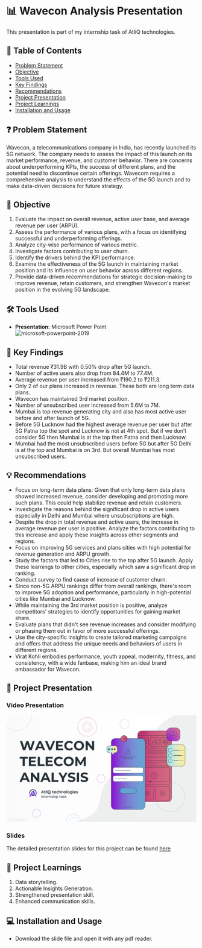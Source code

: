 # 📊 Wavecon Analysis Presentation
This presentation is part of my internship task of AtliQ technologies.

## 📕 Table of Contents
- [Problem Statement](#-problem-statement)
- [Objective](#-objective)
- [Tools Used](#%EF%B8%8F-tools-used)
- [Key Findings](#-key-findings)
- [Recommendations](#-recommendations)
- [Project Presentation](#-project-presentation)
- [Project Learnings](#-project-learnings)
- [Installation and Usage](#-installation-and-usage)

## ❓ Problem Statement
Wavecon, a telecommunications company in India, has recently launched its 5G network. The company needs to assess the impact of this launch on its market performance, revenue, and customer behavior. There are concerns about underperforming KPIs, the success of different plans, and the potential need to discontinue certain offerings. Wavecom requires a comprehensive analysis to understand the effects of the 5G launch and to make data-driven decisions for future strategy.

## 🎯 Objective
1. Evaluate the impact on overall revenue, active user base, and average revenue per user (ARPU).
2. Assess the performance of various plans, with a focus on identifying successful and underperforming offerings.
3. Analyze city-wise performance of various metric.
4. Investigate factors contributing to user churn.
5. Identify the drivers behind the KPI performance.
6. Examine the effectiveness of the 5G launch in maintaining market position and its influence on user behavior across different regions.
7. Provide data-driven recommendations for strategic decision-making to improve revenue, retain customers, and strengthen Wavecon's market position in the evolving 5G landscape.


## 🛠️ Tools Used
- **Presentation:** Microsoft Power Point\
  <img width="96" height="96" src="https://img.icons8.com/fluency/96/microsoft-powerpoint-2019.png" alt="microsoft-powerpoint-2019"/>


## 🔎 Key Findings
- Total revenue  ₹31.9B with 0.50% drop after 5G launch.
- Number of active users also drop from 84.4M to 77.4M.
- Average revenue per user increased from ₹190.2 to ₹211.3.
- Only 2 of our plans increased in revenue. These both are long term data plans.
- Wavecon has maintained 3rd  market position.
- Number of unsubscribed user increased from 5.6M to 7M.
- Mumbai is top revenue generating city and also has most active user before and after launch of 5G.
- Before 5G Lucknow had the highest average revenue per user but after 5G Patna top the spot and Lucknow is not at 4th spot. But if we don’t consider 5G then Mumbai is at the top then Patna and then Lucknow.
- Mumbai had the most unsubscribed users before 5G but after 5G Delhi is at the top and Mumbai is on 3rd. But overall Mumbai has most unsubscribed users.



## 💡 Recommendations
- Focus on long-term data plans: Given that only long-term data plans showed increased revenue, consider developing and promoting more such plans. This could help stabilize revenue and retain customers.
- Investigate the reasons behind the significant drop in active users especially in Delhi and Mumbai where unsubscriptions are high.
- Despite the drop in total revenue and active users, the increase in average revenue per user is positive. Analyze the factors contributing to this increase and apply these insights across other segments and regions.
- Focus on improving 5G services and plans cities with high potential for revenue generation and ARPU growth.
- Study the factors that led to Cities rise to the top after 5G launch. Apply these learnings to other cities, especially which saw a significant drop in ranking.
- Conduct survey to find cause of increase of customer churn.
- Since non-5G ARPU rankings differ from overall rankings, there's room to improve 5G adoption and performance, particularly in high-potential cities like Mumbai and Lucknow.
- While maintaining the 3rd market position is positive, analyze competitors' strategies to identify opportunities for gaining market share.
- Evaluate plans that didn't see revenue increases and consider modifying or phasing them out in favor of more successful offerings.
- Use the city-specific insights to create tailored marketing campaigns and offers that address the unique needs and behaviors of users in different regions.
- Virat Kohli embodies performance, youth appeal, modernity, fitness, and consistency, with a wide fanbase, making him an ideal brand ambassador for Wavecon.

## 📌 Project Presentation
### Video Presentation
[![Wavecon Analysis Presentation](https://github.com/amanat-mahmud/Wavecon-Presentation/blob/main/cover.png)]()

### Slides
The detailed presentation slides for this project can be found [here](https://github.com/amanat-mahmud/Wavecon-Presentation/blob/main/slide.pdf)

## 🧠 Project Learnings
1. Data storytelling.
2. Actionable Insights Generation.
3. Strengthened presentation skill.
4. Enhanced communication skills.

## 💻 Installation and Usage
- Download the slide file and open it with any pdf reader.
